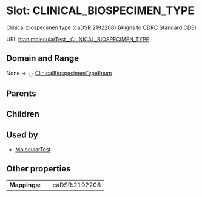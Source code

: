 
# Slot: CLINICAL_BIOSPECIMEN_TYPE

Clinical biospecimen type (caDSR:2192208) (Aligns to CDRC Standard CDE)

URI: [htan:molecularTest__CLINICAL_BIOSPECIMEN_TYPE](https://w3id.org/htan/molecularTest__CLINICAL_BIOSPECIMEN_TYPE)


## Domain and Range

None &#8594;  <sub>1..1</sub> [ClinicalBiospecimenTypeEnum](ClinicalBiospecimenTypeEnum.md)

## Parents


## Children


## Used by

 * [MolecularTest](MolecularTest.md)

## Other properties

|  |  |  |
| --- | --- | --- |
| **Mappings:** | | caDSR:2192208 |